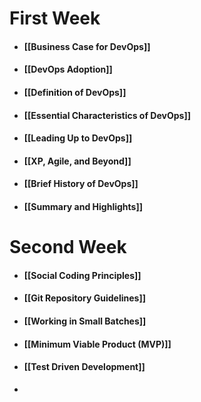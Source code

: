 # First Week
- #### [[Business Case for DevOps]]
- #### [[DevOps Adoption]]
- #### [[Definition of DevOps]]
- #### [[Essential Characteristics of DevOps]]
- #### [[Leading Up to DevOps]]
- #### [[XP, Agile, and Beyond]]
- #### [[Brief History of DevOps]]
- #### [[Summary and Highlights]]

# Second Week

- #### [[Social Coding Principles]]
- #### [[Git Repository Guidelines]]
- #### [[Working in Small Batches]]
- #### [[Minimum Viable Product (MVP)]]
- #### [[Test Driven Development]]
- 